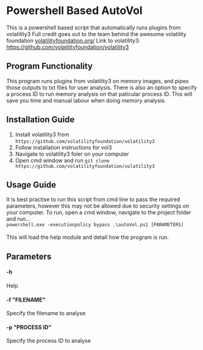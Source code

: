 # Powershell Based AutoVol
This is a powershell based script that automatically runs plugins from volatility3
Full credit goes out to the team behind the awesome volatility foundation [volatilityfoundation.org/](https://www.volatilityfoundation.org/)
Link to volatility3: https://github.com/volatilityfoundation/volatility3

## Program Functionality
This program runs plugins from volatility3 on memory images, and pipes those outputs to txt files for user analysis. There is also an option to specify a process ID to run memory analysis on that paticular process ID. This will save you time and manual labour when doing memory analysis.

## Installation Guide
1. Install volatility3 from `https://github.com/volatilityfoundation/volatility3`
2. Follow installation instructions for vol3
3. Navigate to volatility3 foler on your computer
4. Open cmd window and run 
``` git clone https://github.com/volatilityfoundation/volatility3 ```

## Usage Guide
It is best practise to run this script from cmd line to pass the required parameters, however this may not be allowed due to security settings on your computer.
To run, open a cmd window, navigate to the project folder and run... <br />
``` powershell.exe -executionpolicy bypass .\autoVol.ps1 [PARAMETERS] ```  <br /> <br />
This will load the help module and detail how the program is run.

## Parameters
#### -h
Help
#### -f "FILENAME"
Specify the filename to analyse
#### -p "PROCESS ID"
Specify the process ID to analyse

